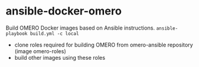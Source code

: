 # ansible-docker-omero

Build OMERO Docker images based on Ansible instructions.
`ansible-playbook build.yml -c local`

- clone roles required for building OMERO from omero-ansible repository (image omero-roles)
- build other images using these roles 

